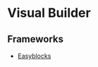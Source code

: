 # Visual Builder

## Frameworks

- [Easyblocks](https://github.com/easyblockshq/easyblocks)

<!--
https://flutterflow.io
https://github.com/plasmicapp/plasmic
https://divjoy.com | https://divjoy.com/build
https://github.com/webstudio-is/webstudio | https://apps.webstudio.is/builder/3f065116-01f5-42e4-80ce-d9d57704bcb5
https://github.com/ThemeFuse/Brizy
https://github.com/pilotpirxie/visual-editor
-->

<!--
https://tailwindcollections-website-builder.netlify.app | https://github.com/tailwindcollections/website-builder
-->
